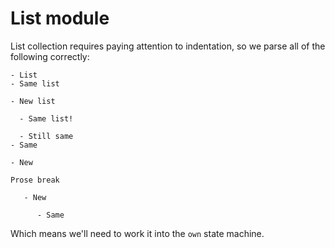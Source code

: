 # List module

  List collection requires paying attention to indentation, so we parse all
of the following correctly:

```orb
- List
- Same list

- New list
  
  - Same list!

  - Still same
- Same

- New

Prose break

   - New

      - Same

```

Which means we'll need to work it into the `own` state machine. 
